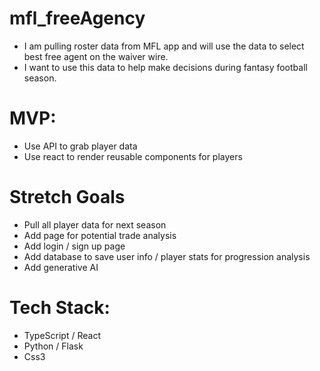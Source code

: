 # mfl_freeAgency

 - I am pulling roster data from MFL app and will use the data to select best free agent on the waiver wire. 
 - I want to use this data to help make decisions during fantasy football season.

# MVP: 
 - Use API to grab player data
 - Use react to render reusable components for players
 

# Stretch Goals
 - Pull all player data for next season
 - Add page for potential trade analysis
 - Add login / sign up page
 - Add database to save user info / player stats for progression analysis
 - Add generative AI
 

 # Tech Stack:
 - TypeScript / React
 - Python / Flask
 - Css3
 